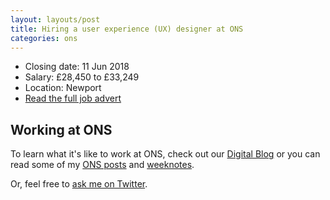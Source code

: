```yaml
---
layout: layouts/post
title: Hiring a user experience (UX) designer at ONS
categories: ons
---
```


- Closing date: 11 Jun 2018
- Salary: £28,450 to £33,249
- Location: Newport
- [Read the full job advert](https://www.civilservicejobs.service.gov.uk/csr/jobs.cgi?jcode=1581727)

<!-- ## Applying for the post

You CV and suitability statement together should show that you have the right experience and skills and that you meet the competencies.

> Your CV should cover details of education, professional qualifications, employment history, as well as giving details of relevant experience.

> Your suitability statement should contain details explaining why this post interests you and how you meet the criteria as detailed in the vacancy description. Your statement should detail skills, talents, experiences and your suitability for the role, giving evidence of examples of experience to the specialist skills listed in the role profile attached.

> Successful candidates will need to demonstrate broad competencies providing clear examples in their statement of suitability

You have to meet all competencies when you apply, and at the interview. [Read this if you are unfamiliar with competencies](https://www.gov.uk/government/publications/civil-service-competency-framework).
 -->
## Working at ONS

To learn what it's like to work at ONS, check out our [Digital Blog](https://digitalblog.ons.gov.uk/) or you can read some of my [ONS posts](/blog/category/ons/) and [weeknotes](/blog/category/weeknotes/).

Or, feel free to [ask me on Twitter](https://twitter.com/benjystanton).
